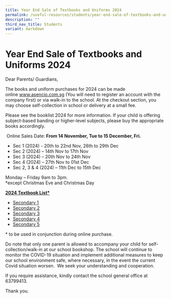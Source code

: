 ```yaml
---
title: Year End Sale of Textbooks and Uniforms 2024
permalink: /useful-resources/students/year-end-sale-of-textbooks-and-uniforms-2024/
description: ""
third_nav_title: Students
variant: markdown
---
```

# Year End Sale of Textbooks and Uniforms 2024

Dear Parents/ Guardians,

The books and uniform purchases for 2024 can be made online&nbsp;<a href="http://www.asencio.com.sg//" target="_blank">www.asencio.com.sg</a>&nbsp;(You will need to register an account with the company first) or via walk-in to the school. At the checkout section, you may choose self-collection in school or delivery at a small fee.

Please see the booklist 2024 for more information. If your child is offering subject-based banding or higher-level subjects, please buy the appropriate books accordingly.

&nbsp;Online Sales Date:&nbsp;**From 14 November, Tue to 15 December, Fri.**

*   Sec 1 (2024) - 20th to 22nd Nov, 26th to 29th Dec
*   Sec 2 (2024) – 14th Nov to 17th Nov
*   Sec 3 (2024) – 20th Nov to 24th Nov
*   Sec 4 (2024) – 27th Nov to 01st Dec
*   Sec 2, 3 &amp; 4 (2024) – 11th Dec to 15th Dec

Monday – Friday 9am to 3pm.  
\*except Christmas Eve and Christmas Day

<b><u>2024 Textbook List*</u></b>
*   [Secondary 1](/files/Useful%20Resources/Students/2024%20end%20Textbooks%20&amp;%20Uniforms/Bukit_Batok_Secondary_School_Booklist_2024___Sec_1.pdf)
*   <a href="/files/Useful%20Resources/Students/2024%20end%20Textbooks%20&amp;%20Uniforms/bukit%20batok%20secondary%20school%20booklist%202024%20s2.pdf" target="_blank">Secondary 2</a>
*   <a href="/files/Useful%20Resources/Students/2024%20end%20Textbooks%20&amp;%20Uniforms/bukit%20batok%20secondary%20school%20booklist%202024%20s3.pdf" target="_blank">Secondary 3</a>
*   <a href="/files/Useful%20Resources/Students/2024%20end%20Textbooks%20&amp;%20Uniforms/bukit%20batok%20secondary%20school%20booklist%202024%20s4.pdf" target="_blank">Secondary 4</a>
*   <a href="/files/Useful%20Resources/Students/2024%20end%20Textbooks%20&amp;%20Uniforms/bukit%20batok%20secondary%20school%20booklist%202024%20s5.pdf" target="_blank">Secondary 5</a>

\* to be used in conjunction during online purchase.

Do note that only one parent is allowed to accompany your child for self-collection/walk-in at our school bookshop. The school will continue to monitor the COVID-19 situation and implement additional measures to keep our school environment safe, where necessary, in the event the current Covid situation worsen. &nbsp;We seek your understanding and cooperation.

If you require assistance, kindly contact the school general office at 63799413.

Thank you.